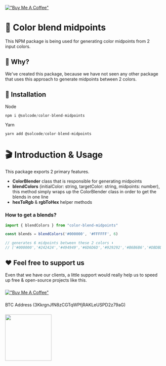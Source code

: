 [!["Buy Me A Coffee"](https://www.buymeacoffee.com/assets/img/custom_images/orange_img.png)](https://www.buymeacoffee.com/solcode)

# 🎨 Color blend midpoints

This NPM package is  being used for generating color midpoints from 2 input colors.

## 🤔 Why?

We've created this package, because we have not seen any other package that uses this approach to generate midpoints between 2 colors.

## 🧰 Installation

Node
```javascript
npm i @solcode/color-blend-midpoints
```

Yarn
```javascript
yarn add @solcode/color-blend-midpoints
```

# 🎬 Introduction & Usage

This package exports 2 primary features.
- **ColorBlender** class that is responsible for generating midpoints
- **blendColors** (initialColor: string, targetColor: string, midpoints: number), this method simply wraps up the ColorBlender class in order to get the blends in one line
- **hexToRgb** & **rgbToHex** helper methods


### How to get a blends?

```typescript
import { blendColors } from "color-blend-midpoints"

const blends = blendColors('#000000', '#FFFFFF', 6)

// generates 6 midpoints between these 2 colors ⬇️
// ['#000000','#242424','#494949','#6D6D6D','#929292','#B6B6B6','#DBDBDB','#FFFFFF']
```


## ❤️ Feel free to support us
Even that we have our clients, a little support would really help us to speed up free & open-source projects like this.
###
[!["Buy Me A Coffee"](https://www.buymeacoffee.com/assets/img/custom_images/orange_img.png)](https://www.buymeacoffee.com/solcode)
###
BTC Address
(3KkrgnJfN8zCGTqWPfjRAKLeUSPD2z79aG)
###
<img src="https://solcode.net/public/img/btc_donate.png" width=150>
